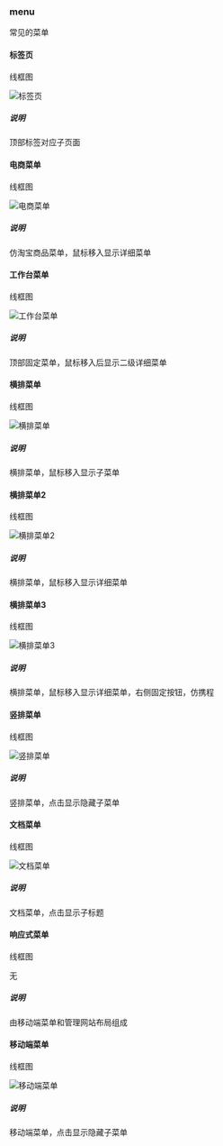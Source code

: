### menu

常见的菜单

#### 标签页

线框图

![标签页](线框图\标签页.png)

##### 说明

顶部标签对应子页面

#### 电商菜单

线框图

![电商菜单](线框图\电商菜单.png)

##### 说明

仿淘宝商品菜单，鼠标移入显示详细菜单

#### 工作台菜单

线框图

![工作台菜单](线框图\工作台菜单.png)

##### 说明

顶部固定菜单，鼠标移入后显示二级详细菜单

#### 横排菜单

线框图

![横排菜单](线框图\横排菜单.png)

##### 说明

横排菜单，鼠标移入显示子菜单

#### 横排菜单2

线框图

![横排菜单2](线框图\横排菜单2.png)

##### 说明

横排菜单，鼠标移入显示详细菜单

#### 横排菜单3

线框图

![横排菜单3](线框图\横排菜单3.png)

##### 说明

横排菜单，鼠标移入显示详细菜单，右侧固定按钮，仿携程

#### 竖排菜单

线框图

![竖排菜单](线框图\竖排菜单.png)

##### 说明

竖排菜单，点击显示隐藏子菜单

#### 文档菜单

线框图

![文档菜单](线框图\文档菜单.png)

##### 说明

文档菜单，点击显示子标题

#### 响应式菜单

线框图

无

##### 说明

由移动端菜单和管理网站布局组成

#### 移动端菜单

线框图

![移动端菜单](线框图\移动端菜单.png)

##### 说明

移动端菜单，点击显示隐藏子菜单